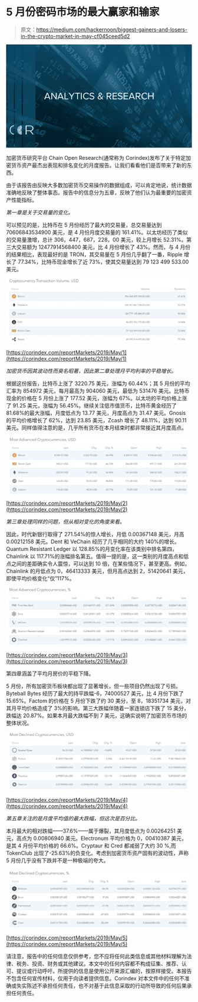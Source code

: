 # 5 月份密码市场的最大赢家和输家

> 原文：<https://medium.com/hackernoon/biggest-gainers-and-losers-in-the-crypto-market-in-may-cf045ceed5d2>

![](img/e8b5694633f669c3ec8f5d37b6cbba3b.png)

加密货币研究平台 Chain Open Research(通常称为 Corindex)发布了关于特定加密货币资产最杰出表现和排名变化的月度报告。让我们看看他们是否带来了新的东西。

由于该报告由反映大多数加密货币交易操作的数据组成，可以肯定地说，统计数据准确地反映了整体事态。报告中的信息分为五章，反映了他们认为最重要的加密资产性能指标。

*第一章是关于交易量的变化。*

可以预见的是，比特币在 5 月份经历了最大的交易量，总交易量达到 70606843534900 美元，是 4 月份月度交易量的 161.41%。以太坊经历了类似的交易量激增，总计 306，447，687，228，00 美元，较上月增长 52.31%。第三大交易额为 12477914568400 美元，比 4 月份增长了 43%。然而，与 4 月份的结果相比，表现最好的是 TRON，其交易量在 5 月份几乎翻了一番，Ripple 增长了 77.34%，比特币现金增长了近 73%，使其交易量达到 79 123 499 533.00 美元。

![](img/ecfacd691b43904e5d184ff091a63e6a.png)

[https://corindex.com/reportMarkets/2019/May/1](https://corindex.com/reportMarkets/2019/May/1)

*加密货币因其波动性而臭名昭著，因此第二章处理月平均利率的平稳增长。*

根据这份报告，比特币上涨了 3220.75 美元，涨幅为 60.44%；其 5 月份的平均汇率为 854972 美元，每月最高为 904060 美元，最低为 531476 美元。比特币现金的价格在 5 月份上涨了 177.52 美元，涨幅为 67%。以太坊的平均价格上涨了 91.25 美元，涨幅为 56.45%。继续关注低市值货币，比特币黄金经历了 81.68%的最大涨幅，月度低点为 13.77 美元，月度高点为 31.47 美元。Gnosis 的平均价格增长了 62%，达到 23.85 美元，Zcash 增长了 48.11%，达到 90.11 美元。同样值得注意的是，几乎所有货币在本月结束时都非常接近其月度高点。

![](img/2af1cd405064eb0745c8ad30dd70ef4d.png)

[https://corindex.com/reportMarkets/2019/May/2](https://corindex.com/reportMarkets/2019/May/2)

*第三章处理同样的问题，但从相对变化的角度来看。*

因此，时代新银行取得了 271.54%的惊人增长，月低 0.00367148 美元，月高 0.00212158 美元。Dent 和 VeChain 经历了几乎相同的大约 140%的增长。Quantum Resistant Ledger 以 128.85%的月变化率在该类别中排名第四，Chainlink 以 117.71%的涨幅排名第五。值得一提的是，这一类别的月度高点和低点之间的差距确实令人震惊，可以达到 10 倍，在某些情况下，甚至更高。例如，Chainlink 的月低点为 0，46413333 美元，但月高点达到 2，51420641 美元，即使平均价格变化“仅”117%。

![](img/58db1f7d763693df223d9c30633e115e.png)

[https://corindex.com/reportMarkets/2019/May/3](https://corindex.com/reportMarkets/2019/May/3)

第四章涵盖了平均月房价的平稳下降。

5 月份，所有加密货币板块都出现了显著增长，但一些项目仍然出现了亏损。Byteball Bytes 经历了最大的持平跌幅-6，74000527 美元，比 4 月份下跌了 15.65%。Factom 的价格在 5 月份下跌了约 30 美分，至 8，18351734 美元，对其月平均价格造成了 3%的影响。第三大跌幅伴随着一家连锁店下跌了 15 美分，跌幅达 20.87%。如果本月最大跌幅不到 7 美元，这确实说明了加密货币市场的整体状况。

![](img/a78198b395a50f0757ae3f15c3146c79.png)

[https://corindex.com/reportMarkets/2019/May/4](https://corindex.com/reportMarkets/2019/May/4)

*第五章关注的是月度平均值的最大跌幅，但这次是百分比。*

本月最大的相对跌幅——37.6%——属于爆裂，其月度低点为 0.00264251 美元，高点为 0.00806940 美元。Electronum 平均价格为 0，00410387 美元，是其 4 月份平均价格的 66.6%。Cryptaur 和 Cred 都减弱了大约 30 %,而 TokenClub 出现了-25.63%的负变化。考虑到加密货币资产固有的波动性，声称 5 月份几乎没有下跌并不是一种极端的夸大。

![](img/cf0947b2af0abf9fd8ec140b6b4173ea.png)

[https://corindex.com/reportMarkets/2019/May/5](https://corindex.com/reportMarkets/2019/May/5)

请注意，报告中的任何信息仅供参考，您不应将任何此类信息或其他材料理解为法律、税务、投资、财务或其他建议。本文中的任何内容都不构成征集、推荐、认可、提议或行动呼吁。所提供的信息是使用公开来源汇编的，按原样接受。本报告不包含任何宣传材料，仅用于向读者提供信息。Corindex 对本文件中的任何不准确或失实陈述不承担任何责任，也不对基于此信息采取的行动所导致的任何后果承担任何责任。